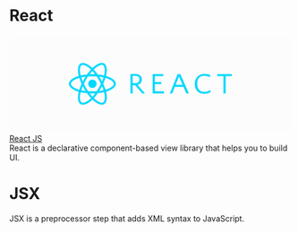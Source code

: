 # React
![React](https://github.com/musikito/mern/blob/master/React/react.png)</br>
[React JS](https://reactjs.org/)</br>
React is a declarative component-based view library that helps you to build UI.

# JSX
JSX is a preprocessor step that adds XML syntax to JavaScript.</br>
